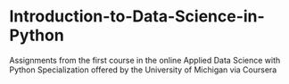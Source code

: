 # Introduction-to-Data-Science-in-Python
Assignments from the first course in the online Applied Data Science with Python Specialization offered by the University of Michigan via Coursera
